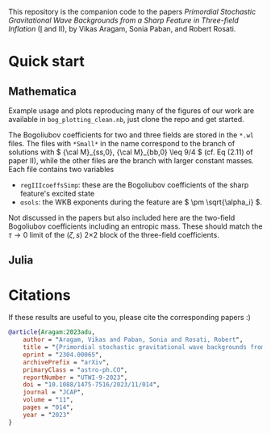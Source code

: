 This repository is the companion code to the papers *Primordial Stochastic Gravitational Wave Backgrounds from a Sharp Feature in Three-field Inflation* ([I](https://arxiv.org/abs/2304.00065) and II), by Vikas Aragam, Sonia Paban, and Robert Rosati.


# Quick start

## Mathematica

Example usage and plots reproducing many of the figures of our work are available in `bog_plotting_clean.nb`, just clone the repo and get started.

The Bogoliubov coefficients for two and three fields are stored in the `*.wl` files. The files with `*Small*` in the name correspond to the branch of solutions with $` {\cal M}_{ss,0}, {\cal M}_{bb,0} \leq 9/4 `$ (cf. Eq (2.11) of paper II), while the other files are the branch with larger constant masses. Each file contains two variables

  - `regIIIcoeffsSimp`: these are the Bogoliubov coefficients of the sharp feature's excited state
  - `αsols`: the WKB exponents during the feature are $` \pm \sqrt{\alpha_i} `$.

Not discussed in the papers but also included here are the two-field Bogoliubov coefficients including an entropic mass. These should match the $` \tau \rightarrow 0 `$ limit of the $`(\zeta, s)`$ 2$`\times`$2 block of the three-field coefficients.

## Julia


# Citations
If these results are useful to you, please cite the corresponding papers :)

```bibtex
@article{Aragam:2023adu,
    author = "Aragam, Vikas and Paban, Sonia and Rosati, Robert",
    title = "{Primordial stochastic gravitational wave backgrounds from a sharp feature in three-field inflation. Part~I. The radiation era}",
    eprint = "2304.00065",
    archivePrefix = "arXiv",
    primaryClass = "astro-ph.CO",
    reportNumber = "UTWI-9-2023",
    doi = "10.1088/1475-7516/2023/11/014",
    journal = "JCAP",
    volume = "11",
    pages = "014",
    year = "2023"
}
```
